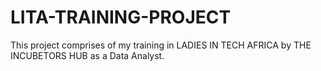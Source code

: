 # LITA-TRAINING-PROJECT
This project comprises of my training in LADIES IN TECH AFRICA by THE INCUBETORS HUB as a Data Analyst.
